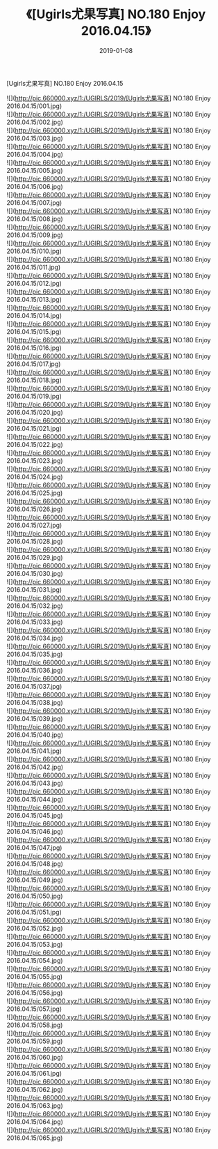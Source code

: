 ﻿---
layout: post
title:  《[Ugirls尤果写真] NO.180 Enjoy 2016.04.15》
date:   2019-01-08
img: http://pic.660000.xyz/1:/UGIRLS/2019/[Ugirls尤果写真] NO.180 Enjoy 2016.04.15/000.jpg
categories: [美女, 清纯, 唯美]
---

[Ugirls尤果写真] NO.180 Enjoy 2016.04.15

 ![](http://pic.660000.xyz/1:/UGIRLS/2019/[Ugirls尤果写真] NO.180 Enjoy 2016.04.15/001.jpg) <br>![](http://pic.660000.xyz/1:/UGIRLS/2019/[Ugirls尤果写真] NO.180 Enjoy 2016.04.15/002.jpg) <br>![](http://pic.660000.xyz/1:/UGIRLS/2019/[Ugirls尤果写真] NO.180 Enjoy 2016.04.15/003.jpg) <br>![](http://pic.660000.xyz/1:/UGIRLS/2019/[Ugirls尤果写真] NO.180 Enjoy 2016.04.15/004.jpg) <br>![](http://pic.660000.xyz/1:/UGIRLS/2019/[Ugirls尤果写真] NO.180 Enjoy 2016.04.15/005.jpg) <br>![](http://pic.660000.xyz/1:/UGIRLS/2019/[Ugirls尤果写真] NO.180 Enjoy 2016.04.15/006.jpg) <br>![](http://pic.660000.xyz/1:/UGIRLS/2019/[Ugirls尤果写真] NO.180 Enjoy 2016.04.15/007.jpg) <br>![](http://pic.660000.xyz/1:/UGIRLS/2019/[Ugirls尤果写真] NO.180 Enjoy 2016.04.15/008.jpg) <br>![](http://pic.660000.xyz/1:/UGIRLS/2019/[Ugirls尤果写真] NO.180 Enjoy 2016.04.15/009.jpg) <br>![](http://pic.660000.xyz/1:/UGIRLS/2019/[Ugirls尤果写真] NO.180 Enjoy 2016.04.15/010.jpg) <br>![](http://pic.660000.xyz/1:/UGIRLS/2019/[Ugirls尤果写真] NO.180 Enjoy 2016.04.15/011.jpg) <br>![](http://pic.660000.xyz/1:/UGIRLS/2019/[Ugirls尤果写真] NO.180 Enjoy 2016.04.15/012.jpg) <br>![](http://pic.660000.xyz/1:/UGIRLS/2019/[Ugirls尤果写真] NO.180 Enjoy 2016.04.15/013.jpg) <br>![](http://pic.660000.xyz/1:/UGIRLS/2019/[Ugirls尤果写真] NO.180 Enjoy 2016.04.15/014.jpg) <br>![](http://pic.660000.xyz/1:/UGIRLS/2019/[Ugirls尤果写真] NO.180 Enjoy 2016.04.15/015.jpg) <br>![](http://pic.660000.xyz/1:/UGIRLS/2019/[Ugirls尤果写真] NO.180 Enjoy 2016.04.15/016.jpg) <br>![](http://pic.660000.xyz/1:/UGIRLS/2019/[Ugirls尤果写真] NO.180 Enjoy 2016.04.15/017.jpg) <br>![](http://pic.660000.xyz/1:/UGIRLS/2019/[Ugirls尤果写真] NO.180 Enjoy 2016.04.15/018.jpg) <br>![](http://pic.660000.xyz/1:/UGIRLS/2019/[Ugirls尤果写真] NO.180 Enjoy 2016.04.15/019.jpg) <br>![](http://pic.660000.xyz/1:/UGIRLS/2019/[Ugirls尤果写真] NO.180 Enjoy 2016.04.15/020.jpg) <br>![](http://pic.660000.xyz/1:/UGIRLS/2019/[Ugirls尤果写真] NO.180 Enjoy 2016.04.15/021.jpg) <br>![](http://pic.660000.xyz/1:/UGIRLS/2019/[Ugirls尤果写真] NO.180 Enjoy 2016.04.15/022.jpg) <br>![](http://pic.660000.xyz/1:/UGIRLS/2019/[Ugirls尤果写真] NO.180 Enjoy 2016.04.15/023.jpg) <br>![](http://pic.660000.xyz/1:/UGIRLS/2019/[Ugirls尤果写真] NO.180 Enjoy 2016.04.15/024.jpg) <br>![](http://pic.660000.xyz/1:/UGIRLS/2019/[Ugirls尤果写真] NO.180 Enjoy 2016.04.15/025.jpg) <br>![](http://pic.660000.xyz/1:/UGIRLS/2019/[Ugirls尤果写真] NO.180 Enjoy 2016.04.15/026.jpg) <br>![](http://pic.660000.xyz/1:/UGIRLS/2019/[Ugirls尤果写真] NO.180 Enjoy 2016.04.15/027.jpg) <br>![](http://pic.660000.xyz/1:/UGIRLS/2019/[Ugirls尤果写真] NO.180 Enjoy 2016.04.15/028.jpg) <br>![](http://pic.660000.xyz/1:/UGIRLS/2019/[Ugirls尤果写真] NO.180 Enjoy 2016.04.15/029.jpg) <br>![](http://pic.660000.xyz/1:/UGIRLS/2019/[Ugirls尤果写真] NO.180 Enjoy 2016.04.15/030.jpg) <br>![](http://pic.660000.xyz/1:/UGIRLS/2019/[Ugirls尤果写真] NO.180 Enjoy 2016.04.15/031.jpg) <br>![](http://pic.660000.xyz/1:/UGIRLS/2019/[Ugirls尤果写真] NO.180 Enjoy 2016.04.15/032.jpg) <br>![](http://pic.660000.xyz/1:/UGIRLS/2019/[Ugirls尤果写真] NO.180 Enjoy 2016.04.15/033.jpg) <br>![](http://pic.660000.xyz/1:/UGIRLS/2019/[Ugirls尤果写真] NO.180 Enjoy 2016.04.15/034.jpg) <br>![](http://pic.660000.xyz/1:/UGIRLS/2019/[Ugirls尤果写真] NO.180 Enjoy 2016.04.15/035.jpg) <br>![](http://pic.660000.xyz/1:/UGIRLS/2019/[Ugirls尤果写真] NO.180 Enjoy 2016.04.15/036.jpg) <br>![](http://pic.660000.xyz/1:/UGIRLS/2019/[Ugirls尤果写真] NO.180 Enjoy 2016.04.15/037.jpg) <br>![](http://pic.660000.xyz/1:/UGIRLS/2019/[Ugirls尤果写真] NO.180 Enjoy 2016.04.15/038.jpg) <br>![](http://pic.660000.xyz/1:/UGIRLS/2019/[Ugirls尤果写真] NO.180 Enjoy 2016.04.15/039.jpg) <br>![](http://pic.660000.xyz/1:/UGIRLS/2019/[Ugirls尤果写真] NO.180 Enjoy 2016.04.15/040.jpg) <br>![](http://pic.660000.xyz/1:/UGIRLS/2019/[Ugirls尤果写真] NO.180 Enjoy 2016.04.15/041.jpg) <br>![](http://pic.660000.xyz/1:/UGIRLS/2019/[Ugirls尤果写真] NO.180 Enjoy 2016.04.15/042.jpg) <br>![](http://pic.660000.xyz/1:/UGIRLS/2019/[Ugirls尤果写真] NO.180 Enjoy 2016.04.15/043.jpg) <br>![](http://pic.660000.xyz/1:/UGIRLS/2019/[Ugirls尤果写真] NO.180 Enjoy 2016.04.15/044.jpg) <br>![](http://pic.660000.xyz/1:/UGIRLS/2019/[Ugirls尤果写真] NO.180 Enjoy 2016.04.15/045.jpg) <br>![](http://pic.660000.xyz/1:/UGIRLS/2019/[Ugirls尤果写真] NO.180 Enjoy 2016.04.15/046.jpg) <br>![](http://pic.660000.xyz/1:/UGIRLS/2019/[Ugirls尤果写真] NO.180 Enjoy 2016.04.15/047.jpg) <br>![](http://pic.660000.xyz/1:/UGIRLS/2019/[Ugirls尤果写真] NO.180 Enjoy 2016.04.15/048.jpg) <br>![](http://pic.660000.xyz/1:/UGIRLS/2019/[Ugirls尤果写真] NO.180 Enjoy 2016.04.15/049.jpg) <br>![](http://pic.660000.xyz/1:/UGIRLS/2019/[Ugirls尤果写真] NO.180 Enjoy 2016.04.15/050.jpg) <br>![](http://pic.660000.xyz/1:/UGIRLS/2019/[Ugirls尤果写真] NO.180 Enjoy 2016.04.15/051.jpg) <br>![](http://pic.660000.xyz/1:/UGIRLS/2019/[Ugirls尤果写真] NO.180 Enjoy 2016.04.15/052.jpg) <br>![](http://pic.660000.xyz/1:/UGIRLS/2019/[Ugirls尤果写真] NO.180 Enjoy 2016.04.15/053.jpg) <br>![](http://pic.660000.xyz/1:/UGIRLS/2019/[Ugirls尤果写真] NO.180 Enjoy 2016.04.15/054.jpg) <br>![](http://pic.660000.xyz/1:/UGIRLS/2019/[Ugirls尤果写真] NO.180 Enjoy 2016.04.15/055.jpg) <br>![](http://pic.660000.xyz/1:/UGIRLS/2019/[Ugirls尤果写真] NO.180 Enjoy 2016.04.15/056.jpg) <br>![](http://pic.660000.xyz/1:/UGIRLS/2019/[Ugirls尤果写真] NO.180 Enjoy 2016.04.15/057.jpg) <br>![](http://pic.660000.xyz/1:/UGIRLS/2019/[Ugirls尤果写真] NO.180 Enjoy 2016.04.15/058.jpg) <br>![](http://pic.660000.xyz/1:/UGIRLS/2019/[Ugirls尤果写真] NO.180 Enjoy 2016.04.15/059.jpg) <br>![](http://pic.660000.xyz/1:/UGIRLS/2019/[Ugirls尤果写真] NO.180 Enjoy 2016.04.15/060.jpg) <br>![](http://pic.660000.xyz/1:/UGIRLS/2019/[Ugirls尤果写真] NO.180 Enjoy 2016.04.15/061.jpg) <br>![](http://pic.660000.xyz/1:/UGIRLS/2019/[Ugirls尤果写真] NO.180 Enjoy 2016.04.15/062.jpg) <br>![](http://pic.660000.xyz/1:/UGIRLS/2019/[Ugirls尤果写真] NO.180 Enjoy 2016.04.15/063.jpg) <br>![](http://pic.660000.xyz/1:/UGIRLS/2019/[Ugirls尤果写真] NO.180 Enjoy 2016.04.15/064.jpg) <br>![](http://pic.660000.xyz/1:/UGIRLS/2019/[Ugirls尤果写真] NO.180 Enjoy 2016.04.15/065.jpg) <br>